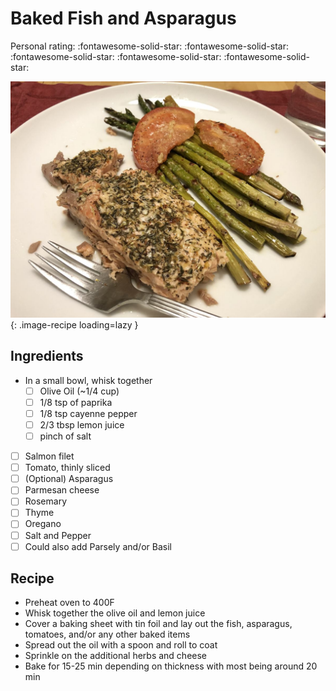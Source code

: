 # Baked Fish and Asparagus

<!-- {cts} rating=5; (User can specify rating on scale of 1-5) -->

Personal rating: :fontawesome-solid-star: :fontawesome-solid-star: :fontawesome-solid-star: :fontawesome-solid-star: :fontawesome-solid-star:

<!-- {cte} -->

<!-- {cts} name_image=baked-fish-and-asparagus.jpeg; (User can specify image name) -->

![baked-fish-and-asparagus.jpeg](./baked-fish-and-asparagus.jpeg){: .image-recipe loading=lazy }

<!-- {cte} -->

## Ingredients

- In a small bowl, whisk together
    - [ ] Olive Oil (~1/4 cup)
    - [ ] 1/8 tsp of paprika
    - [ ] 1/8 tsp cayenne pepper
    - [ ] 2/3 tbsp lemon juice
    - [ ] pinch of salt
- [ ] Salmon filet
- [ ] Tomato, thinly sliced
- [ ] (Optional) Asparagus
- [ ] Parmesan cheese
- [ ] Rosemary
- [ ] Thyme
- [ ] Oregano
- [ ] Salt and Pepper
- [ ] Could also add Parsely and/or Basil

## Recipe

- Preheat oven to 400F
- Whisk together the olive oil and lemon juice
- Cover a baking sheet with tin foil and lay out the fish, asparagus, tomatoes, and/or any other baked items
- Spread out the oil with a spoon and roll to coat
- Sprinkle on the additional herbs and cheese
- Bake for 15-25 min depending on thickness with most being around 20 min
